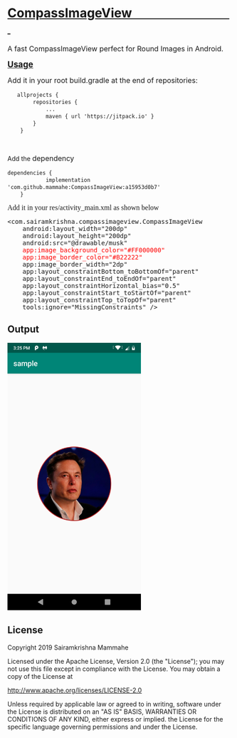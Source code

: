 <h1><span style="text-decoration: underline;">CompassImageView&nbsp; &nbsp; &nbsp; &nbsp; &nbsp; &nbsp; &nbsp; &nbsp; &nbsp; &nbsp; &nbsp; &nbsp; &nbsp; &nbsp; &nbsp; &nbsp; &nbsp; &nbsp;</span></h1>
<p><span style="font-size: 12pt;">A fast CompassImageView perfect for Round Images in Android.&nbsp;</span></p>
<p><span style="text-decoration: underline;"><strong><span style="font-size: 14pt;">Usage</span></strong></span></p>
<p><span style="font-size: 12pt;">Add it in your root build.gradle at the end of repositories:</span></p>
<pre class="kode language-css code-toolbar"><code class=" kode language-css">	<span class="token selector">allprojects</span> <span class="token punctuation">{</span>
		<span class="token selector">repositories</span> <span class="token punctuation">{</span>
			<span class="token selector">...
			maven</span> <span class="token punctuation">{</span> url <span class="token string">'https://jitpack.io'</span> <span class="token punctuation">}</span>
		<span class="token punctuation">}</span>
	<span class="token punctuation">}</span></code></pre>
<p>&nbsp;</p>
<p>Add the <span style="font-size: 12pt;">dependency</span></p>
<pre class="kode code-toolbar  language-css"><code id="depCodeGradle" class=" kode  language-css"><span class="token selector">dependencies</span> <span class="token punctuation">{</span>
	        implementation <span class="token string">'com.github.mammahe:CompassImageView:a15953d0b7'</span>
	<span class="token punctuation">}</span></code></pre>
<p><span style="font-size: 12pt; font-family: verdana, geneva;">Add it in your res/activity_main.xml as shown below</span></p>
<pre>&lt;com.sairamkrishna.compassimageview.CompassImageView<br />    android:layout_width="200dp"<br />    android:layout_height="200dp"<br />    android:src="@drawable/musk"<br />  <span style="color: #ff0000;">  app:image_background_color="#FF000000"</span><br /><span style="color: #ff0000;">    app:image_border_color="#B22222"</span><br />    app:image_border_width="2dp"<br />    app:layout_constraintBottom_toBottomOf="parent"<br />    app:layout_constraintEnd_toEndOf="parent"<br />    app:layout_constraintHorizontal_bias="0.5"<br />    app:layout_constraintStart_toStartOf="parent"<br />    app:layout_constraintTop_toTopOf="parent"<br />    tools:ignore="MissingConstraints" /&gt;</pre>
<h2>Output</h2>
<p><img src="https://github.com/mammahe/CompassImageView/blob/master/Screenshot_20190803-152530.png" alt="" width="300" height="600" /></p>
<h2>License</h2>
<p>Copyright 2019 Sairamkrishna Mammahe</p>
<p>Licensed under the Apache License, Version 2.0 (the "License"); you may not use this file except in compliance with the License. You may obtain a copy of the License at</p>
<p><a href="http://www.apache.org/licenses/LICENSE-2.0" rel="nofollow">http://www.apache.org/licenses/LICENSE-2.0</a></p>
<p>Unless required by applicable law or agreed to in writing, software under the License is distributed on an "AS IS" BASIS, WARRANTIES OR CONDITIONS OF ANY KIND, either express or implied. the License for the specific language governing permissions and under the License.</p>
